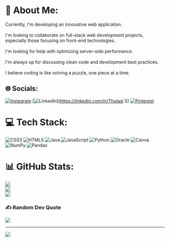 # 💫 About Me:
Currently, I'm developing an innovative web application.<br><br>I'm looking to collaborate on full-stack web development projects, especially those focusing on front-end technologies.<br><br>I'm looking for help with optimizing server-side performance.<br><br>I'm always up for discussing clean code and development best practices.<br><br>I believe coding is like solving a puzzle, one piece at a time.


## 🌐 Socials:
[![Instagram](https://img.shields.io/badge/Instagram-%23E4405F.svg?logo=Instagram&logoColor=white)](https://instagram.com/thulasi1231) [![LinkedIn](https://img.shields.io/badge/LinkedIn-%230077B5.svg?logo=linkedin&logoColor=white)](https://linkedin.com/in/Thulasi S) [![Pinterest](https://img.shields.io/badge/Pinterest-%23E60023.svg?logo=Pinterest&logoColor=white)](https://pinterest.com/Thulasi) 

# 💻 Tech Stack:
![CSS3](https://img.shields.io/badge/css3-%231572B6.svg?style=for-the-badge&logo=css3&logoColor=white) ![HTML5](https://img.shields.io/badge/html5-%23E34F26.svg?style=for-the-badge&logo=html5&logoColor=white) ![Java](https://img.shields.io/badge/java-%23ED8B00.svg?style=for-the-badge&logo=openjdk&logoColor=white) ![JavaScript](https://img.shields.io/badge/javascript-%23323330.svg?style=for-the-badge&logo=javascript&logoColor=%23F7DF1E) ![Python](https://img.shields.io/badge/python-3670A0?style=for-the-badge&logo=python&logoColor=ffdd54) ![Oracle](https://img.shields.io/badge/Oracle-F80000?style=for-the-badge&logo=oracle&logoColor=white) ![Canva](https://img.shields.io/badge/Canva-%2300C4CC.svg?style=for-the-badge&logo=Canva&logoColor=white) ![NumPy](https://img.shields.io/badge/numpy-%23013243.svg?style=for-the-badge&logo=numpy&logoColor=white) ![Pandas](https://img.shields.io/badge/pandas-%23150458.svg?style=for-the-badge&logo=pandas&logoColor=white)
# 📊 GitHub Stats:
![](https://github-readme-stats.vercel.app/api?username=thulasi-07&theme=dark&hide_border=false&include_all_commits=false&count_private=false)<br/>
![](https://github-readme-streak-stats.herokuapp.com/?user=thulasi-07&theme=dark&hide_border=false)<br/>
![](https://github-readme-stats.vercel.app/api/top-langs/?username=thulasi-07&theme=dark&hide_border=false&include_all_commits=false&count_private=false&layout=compact)

### ✍️ Random Dev Quote
![](https://quotes-github-readme.vercel.app/api?type=horizontal&theme=radical)

---
[![](https://visitcount.itsvg.in/api?id=thulasi-07&icon=0&color=0)](https://visitcount.itsvg.in)

<!-- Proudly created with GPRM ( https://gprm.itsvg.in ) -->
